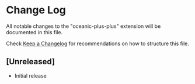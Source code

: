 # Change Log

All notable changes to the "oceanic-plus-plus" extension will be documented in this file.

Check [Keep a Changelog](http://keepachangelog.com/) for recommendations on how to structure this file.

## [Unreleased]

- Initial release
